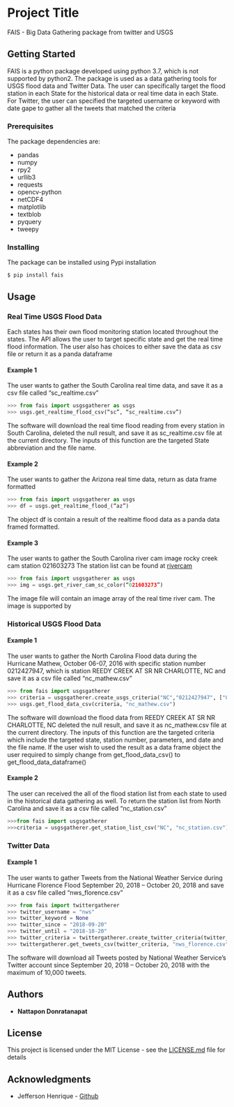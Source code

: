 # Project Title
FAIS - Big Data Gathering package from twitter and USGS

## Getting Started
FAIS is a python package developed using python 3.7, which is not supported by python2. The package is used as a data gathering tools for USGS flood data and Twitter Data. The user can specifically target the flood station in each State for the historical data or real time data in each State. For Twitter, the user can specified the targeted username or keyword with date gape to gather all the tweets that matched the criteria

### Prerequisites

The package dependencies are:            
*  pandas
*  numpy
*  rpy2
*  urllib3
*  requests
*  opencv-python
*  netCDF4
*  matplotlib
*  textblob
*  pyquery
*  tweepy


### Installing

The package can be installed using Pypi installation

    $ pip install fais


## Usage

### Real Time USGS Flood Data

Each states has their own flood monitoring station located throughout the states. The API allows the user to target specific state and get the real time flood information. The user also has choices to either save the data as csv file or return it as a panda dataframe

#### Example 1

The user wants to gather the South Carolina real time data, and save it as a csv file called “sc_realtime.csv”

```python
>>> from fais import usgsgatherer as usgs
>>> usgs.get_realtime_flood_csv(“sc”, “sc_realtime.csv”)

```
The software will download the real time flood reading from every station in South Carolina, deleted the null result, and save it as sc_realtime.csv file at the current directory. The inputs of this function are the targeted State abbreviation and the file name. 

#### Example 2
The user wants to gather the Arizona real time data, return as data frame formatted 

```python
>>> from fais import usgsgatherer as usgs
>>> df = usgs.get_realtime_flood_(“az”)

```
The object df is contain a result of the realtime flood data as a panda data framed formatted.

#### Example 3

The user wants to gather the South Carolina river cam image rocky creek cam station 021603273
The station list can be found at [rivercam](https://www.usgs.gov/centers/sa-water/science/river-webcams-south-atlantic-water-science-center-georgia-north-and-south?qt-science_center_objects=0#qt-science_center_objects)

```python
>>> from fais import usgsgatherer as usgs
>>> img = usgs.get_river_cam_sc_color(“021603273”)

```
The image file will contain an image array of the real time river cam. The image is supported by 
### Historical USGS Flood Data

#### Example 1
The user wants to gather the North Carolina Flood data during the Hurricane Mathew, October 06-07, 2016 with specific station number 0212427947, which is station REEDY CREEK AT SR NR CHARLOTTE, NC  and save it as a csv file called “nc_mathew.csv”

```python
>>> from fais import usgsgatherer
>>> criteria = usgsgatherer.create_usgs_criteria("NC","0212427947", ["00065", "00045","00060"], "2016-10-06", "2016-10-07")
>>> usgs.get_flood_data_csv(criteria, "nc_mathew.csv")

```
The software will download the flood data from REEDY CREEK AT SR NR CHARLOTTE, NC deleted the null result, and save it as nc_mathew.csv file at the current directory. The inputs of this function are the targeted criteria which include the targeted state, station number, parameters, and date and the file name. 
If the user wish to used the result as a data frame object the user required to simply change from get_flood_data_csv() to get_flood_data_dataframe()

#### Example 2 
The user can received the all of the flood station list from each state to used in the historical data gathering as well. To return the station list from North Carolina and save it as a csv file called “nc_station.csv”

```python
>>>from fais import usgsgatherer
>>>criteria = usgsgatherer.get_station_list_csv("NC", "nc_station.csv")

```


### Twitter Data

#### Example 1
The user wants to gather Tweets from the National Weather Service during Hurricane Florence Flood September 20, 2018 – October 20, 2018 and save it as a csv file called “nws_florence.csv”


```python
>>> from fais import twittergatherer 
>>> twitter_username = "nws"
>>> twitter_keyword = None
>>> twitter_since = "2018-09-20"
>>> twitter_until = "2018-10-20"
>>> twitter_criteria = twittergatherer.create_twitter_criteria(twitter_username, twitter_keyword,twitter_since,twitter_until, 10000)
>>> twittergatherer.get_tweets_csv(twitter_criteria, "nws_florence.csv")
```
The software will download all Tweets posted by National Weather Service’s Twitter account since September 20, 2018 – October 20, 2018 with the maximum of 10,000 tweets.
## Authors


* **Nattapon Donratanapat** 



## License

This project is licensed under the MIT License - see the [LICENSE.md](LICENSE.md) file for details

## Acknowledgments

* Jefferson Henrique - [Github](https://github.com/Jefferson-Henrique)

